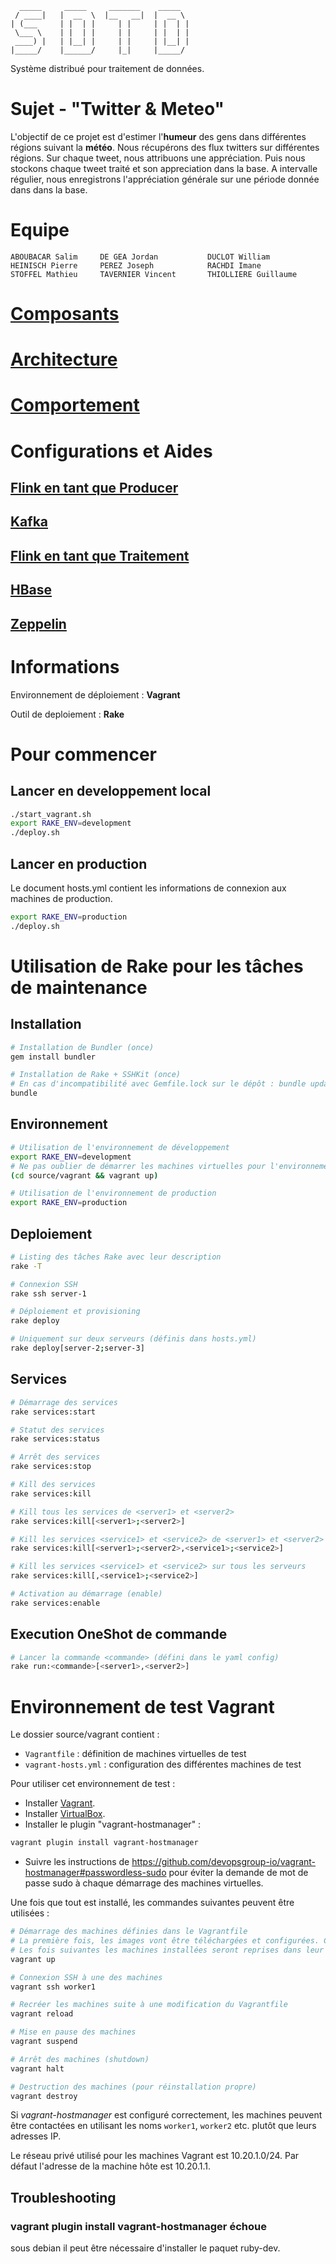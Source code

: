       _____     _____     _______    _____  
     / ____|   |  __  \  |__   __|  |  __ \ 
    | (___     | |  | |     | |     | |  | |
     \___ \    | |  | |     | |     | |  | |
     ____) |   | |__| |     | |     | |__| |
    |_____/    |______/     |_|     |_____/ 

Système distribué pour traitement de données.


# Sujet - "Twitter & Meteo"

L'objectif de ce projet est d'estimer l'**humeur** des gens dans différentes régions suivant la **météo**. Nous récupérons des flux twitters sur différentes régions. Sur chaque tweet, nous attribuons une appréciation. Puis nous stockons chaque tweet traité et son appreciation dans la base. A intervalle régulier, nous enregistrons l'appréciation générale sur une période donnée dans dans la base. 

# Equipe

    ABOUBACAR Salim     DE GEA Jordan           DUCLOT William      
    HEINISCH Pierre     PEREZ Joseph            RACHDI Imane    
    STOFFEL Mathieu     TAVERNIER Vincent       THIOLLIERE Guillaume


# [Composants](./misc/COMPONENTS.md)

# [Architecture](./misc/ARCHITECTURE.md)

# [Comportement](./misc/BEHAVIOR.md)

# Configurations et Aides

## [Flink en tant que Producer](./misc/FLINK_PRODUCER.md)

## [Kafka](./misc/KAFKA.md)

## [Flink en tant que Traitement](./misc/FLINK_PROCESS.md)

## [HBase](./misc/HBASE.md)

## [Zeppelin](./misc/ZEPPELIN.md)

# Informations

Environnement de déploiement : **Vagrant**

Outil de deploiement : **Rake**

# Pour commencer

## Lancer en developpement local

```bash
./start_vagrant.sh
export RAKE_ENV=development
./deploy.sh
```

## Lancer en production

Le document hosts.yml contient les informations de connexion aux machines de production. 

```bash
export RAKE_ENV=production
./deploy.sh
```


# Utilisation de Rake pour les tâches de maintenance

## Installation

```bash
# Installation de Bundler (once)
gem install bundler

# Installation de Rake + SSHKit (once)
# En cas d'incompatibilité avec Gemfile.lock sur le dépôt : bundle update
bundle
```

## Environnement

```bash
# Utilisation de l'environnement de développement
export RAKE_ENV=development
# Ne pas oublier de démarrer les machines virtuelles pour l'environnement de développement
(cd source/vagrant && vagrant up)

# Utilisation de l'environnement de production
export RAKE_ENV=production
```
## Deploiement

```bash
# Listing des tâches Rake avec leur description
rake -T

# Connexion SSH
rake ssh server-1

# Déploiement et provisioning
rake deploy

# Uniquement sur deux serveurs (définis dans hosts.yml)
rake deploy[server-2;server-3]
```

## Services

```bash
# Démarrage des services
rake services:start

# Statut des services
rake services:status

# Arrêt des services
rake services:stop

# Kill des services
rake services:kill

# Kill tous les services de <server1> et <server2>
rake services:kill[<server1>;<server2>]

# Kill les services <service1> et <service2> de <server1> et <server2>
rake services:kill[<server1>;<server2>,<service1>;<service2>]

# Kill les services <service1> et <service2> sur tous les serveurs
rake services:kill[,<service1>;<service2>]

# Activation au démarrage (enable)
rake services:enable
```

## Execution OneShot de commande

```bash
# Lancer la commande <commande> (défini dans le yaml config)
rake run:<commande>[<server1>,<server2>]
```




# Environnement de test Vagrant

Le dossier source/vagrant contient :

* `Vagrantfile` : définition de machines virtuelles de test
* `vagrant-hosts.yml` : configuration des différentes machines de test

Pour utiliser cet environnement de test :

* Installer [Vagrant](https://www.vagrantup.com/).
* Installer [VirtualBox](https://www.virtualbox.org/).
* Installer le plugin "vagrant-hostmanager" :

```bash
vagrant plugin install vagrant-hostmanager
```

* Suivre les instructions de https://github.com/devopsgroup-io/vagrant-hostmanager#passwordless-sudo pour éviter la
    demande de mot de passe sudo à chaque démarrage des machines virtuelles.

Une fois que tout est installé, les commandes suivantes peuvent être utilisées :

```bash
# Démarrage des machines définies dans le Vagrantfile
# La première fois, les images vont être téléchargées et configurées. Cela prend du temps.
# Les fois suivantes les machines installées seront reprises dans leur état actuel.
vagrant up

# Connexion SSH à une des machines
vagrant ssh worker1

# Recréer les machines suite à une modification du Vagrantfile
vagrant reload

# Mise en pause des machines
vagrant suspend

# Arrêt des machines (shutdown)
vagrant halt

# Destruction des machines (pour réinstallation propre)
vagrant destroy
```

Si _vagrant-hostmanager_ est configuré correctement, les machines peuvent être contactées en utilisant les noms
`worker1`, `worker2` etc. plutôt que leurs adresses IP.

Le réseau privé utilisé pour les machines Vagrant est 10.20.1.0/24. Par défaut l'adresse de la machine hôte est
10.20.1.1.

## Troubleshooting

### vagrant plugin install vagrant-hostmanager échoue

sous debian il peut être nécessaire d'installer le paquet ruby-dev.

